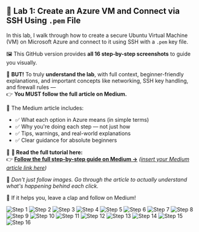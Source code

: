 ## 🧪 Lab 1: Create an Azure VM and Connect via SSH Using `.pem` File

In this lab, I walk through how to create a secure Ubuntu Virtual Machine (VM) on Microsoft Azure and connect to it using SSH with a `.pem` key file.

🖼️ This GitHub version provides **all 16 step-by-step screenshots** to guide you visually.

🚨 **BUT!** To truly **understand the lab**, with full context, beginner-friendly explanations, and important concepts like networking, SSH key handling, and firewall rules —  
👉 **You MUST follow the full article on Medium.**

🎯 The Medium article includes:

- ✅ What each option in Azure means (in simple terms)  
- ✅ Why you're doing each step — not just how  
- ✅ Tips, warnings, and real-world explanations  
- ✅ Clear guidance for absolute beginners

🔗 **📖 Read the full tutorial here:**  
👉 [**Follow the full step-by-step guide on Medium →**](#) *([insert your Medium article link here](https://medium.com/@sirohi-v/lab-1-create-an-azure-vm-and-connect-via-ssh-using-pem-file-15b3e28ec93a))*

💬 *Don't just follow images. Go through the article to actually understand what's happening behind each click.*

🙌 If it helps you, leave a clap and follow on Medium!



![Step 1](./images/1.png)
![Step 2](./images/2.png)
![Step 3](./images/3.png)
![Step 4](./images/4.png)
![Step 5](./images/5.png)
![Step 6](./images/6.png)
![Step 7](./images/7.png)
![Step 8](./images/8.png)
![Step 9](./images/9.png)
![Step 10](./images/10.png)
![Step 11](./images/11.png)
![Step 12](./images/12.png)
![Step 13](./images/13.png)
![Step 14](./images/14.png)
![Step 15](./images/15.png)
![Step 16](./images/16.png)
